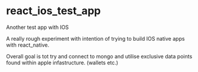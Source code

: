 # react_ios_test_app
Another test app with IOS 

A really rough experiment with intention of trying to build IOS native apps with react_native.

Overall goal is tot try and connect to mongo and utilise exclusive data points found within apple infastructure. (wallets etc.)

